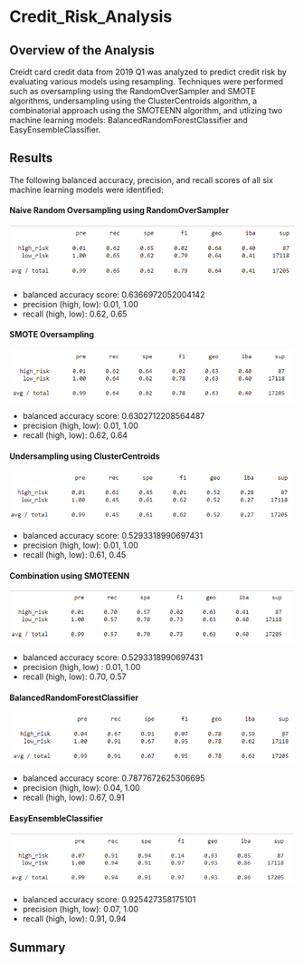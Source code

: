 # Credit_Risk_Analysis

## Overview of the Analysis

Creidt card credit data from 2019 Q1 was analyzed to predict credit risk by evaluating various models using resampling. Techniques were performed such as oversampling  using the RandomOverSampler and SMOTE algorithms, undersampling using the ClusterCentroids algorithm, a combinatorial approach using the SMOTEENN algorithm, and utlizing two machine learning models: BalancedRandomForestClassifier and EasyEnsembleClassifier. 


## Results

The following balanced accuracy, precision, and recall scores of all six machine learning models were identified:
#### Naive Random Oversampling using RandomOverSampler
![This is an image](https://github.com/lucymccanna/Credit_Risk_Analysis/blob/6b34df15f8b5e4f25eb47578e6a0d40a44366255/images/NaiveOversamplingMatric.png)

* balanced accuracy score: 0.6366972052004142
* precision (high, low): 0.01, 1.00 
* recall (high, low): 0.62, 0.65

#### SMOTE Oversampling
![This is an image](https://github.com/lucymccanna/Credit_Risk_Analysis/blob/6b34df15f8b5e4f25eb47578e6a0d40a44366255/images/SMOTEOversamplingMatrix.png)

* balanced accuracy score: 0.6302712208564487
* precision (high, low): 0.01, 1.00 
* recall (high, low): 0.62, 0.64

#### Undersampling using ClusterCentroids
![This is an image](https://github.com/lucymccanna/Credit_Risk_Analysis/blob/6b34df15f8b5e4f25eb47578e6a0d40a44366255/images/UndersamplingMatrix.png)

* balanced accuracy score: 0.5293318990697431
* precision (high, low): 0.01, 1.00 
* recall (high, low): 0.61, 0.45 
          
#### Combination using SMOTEENN
![This is an image](https://github.com/lucymccanna/Credit_Risk_Analysis/blob/6b34df15f8b5e4f25eb47578e6a0d40a44366255/images/ComboMatrix.png)

* balanced accuracy score: 0.5293318990697431
* precision (high, low) : 0.01, 1.00
* recall (high, low): 0.70, 0.57

#### BalancedRandomForestClassifier
![This is an image](https://github.com/lucymccanna/Credit_Risk_Analysis/blob/6b34df15f8b5e4f25eb47578e6a0d40a44366255/images/BalancedForestMatrix.png)

* balanced accuracy score: 0.7877672625306695
* precision (high, low): 0.04, 1.00
* recall (high, low): 0.67, 0.91 
          
#### EasyEnsembleClassifier
![This is an image](https://github.com/lucymccanna/Credit_Risk_Analysis/blob/6b34df15f8b5e4f25eb47578e6a0d40a44366255/images/EasyEnsembleMatrix.png)

* balanced accuracy score: 0.925427358175101
* precision (high, low): 0.07, 1.00
* recall (high, low): 0.91, 0.94


## Summary

